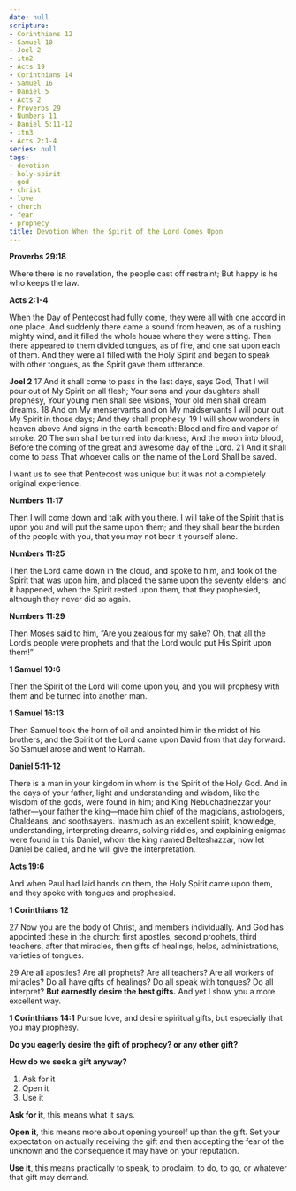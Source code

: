 ```yaml
---
date: null
scripture:
- Corinthians 12
- Samuel 10
- Joel 2
- itn2
- Acts 19
- Corinthians 14
- Samuel 16
- Daniel 5
- Acts 2
- Proverbs 29
- Numbers 11
- Daniel 5:11-12
- itn3
- Acts 2:1-4
series: null
tags:
- devotion
- holy-spirit
- god
- christ
- love
- church
- fear
- prophecy
title: Devotion When the Spirit of the Lord Comes Upon
---
```



**Proverbs 29:18**

Where there is no revelation, the people cast off restraint; But happy is he who keeps the law.

**Acts 2:1-4**

When the Day of Pentecost had fully come, they were all with one accord in one place. And suddenly there came a sound from heaven, as of a rushing mighty wind, and it filled the whole house where they were sitting. Then there appeared to them divided tongues, as of fire, and one sat upon each of them. And they were all filled with the Holy Spirit and began to speak with other tongues, as the Spirit gave them utterance.

**Joel 2**
17 And it shall come to pass in the last days, says God,
That I will pour out of My Spirit on all flesh;
Your sons and your daughters shall prophesy,
Your young men shall see visions,
Your old men shall dream dreams.
18 And on My menservants and on My maidservants
I will pour out My Spirit in those days;
And they shall prophesy.
19 I will show wonders in heaven above
And signs in the earth beneath:
Blood and fire and vapor of smoke.
20 The sun shall be turned into darkness,
And the moon into blood,
Before the coming of the great and awesome day of the Lord.
21 And it shall come to pass
That whoever calls on the name of the Lord
Shall be saved.

I want us to see that Pentecost was unique but it was not a completely original experience.

**Numbers 11:17**

Then I will come down and talk with you there. I will take of the Spirit that is upon you and will put the same upon them; and they shall bear the burden of the people with you, that you may not bear it yourself alone.

**Numbers 11:25**

Then the Lord came down in the cloud, and spoke to him, and took of the Spirit that was upon him, and placed the same upon the seventy elders; and it happened, when the Spirit rested upon them, that they prophesied, although they never did so again.

**Numbers 11:29**

Then Moses said to him, “Are you zealous for my sake? Oh, that all the Lord’s people were prophets and that the Lord would put His Spirit upon them!”

**1 Samuel 10:6**

Then the Spirit of the Lord will come upon you, and you will prophesy with them and be turned into another man.

**1 Samuel 16:13**

Then Samuel took the horn of oil and anointed him in the midst of his brothers; and the Spirit of the Lord came upon David from that day forward. So Samuel arose and went to Ramah.

**Daniel 5:11-12**

There is a man in your kingdom in whom is the Spirit of the Holy God. And in the days of your father, light and understanding and wisdom, like the wisdom of the gods, were found in him; and King Nebuchadnezzar your father—your father the king—made him chief of the magicians, astrologers, Chaldeans, and soothsayers. Inasmuch as an excellent spirit, knowledge, understanding, interpreting dreams, solving riddles, and explaining enigmas were found in this Daniel, whom the king named Belteshazzar, now let Daniel be called, and he will give the interpretation.

**Acts 19:6**

And when Paul had laid hands on them, the Holy Spirit came upon them, and they spoke with tongues and prophesied.

**1 Corinthians 12**

27 Now you are the body of Christ, and members individually. And God has appointed these in the church: first apostles, second prophets, third teachers, after that miracles, then gifts of healings, helps, administrations, varieties of tongues.

29 Are all apostles? Are all prophets? Are all teachers? Are all workers of miracles? Do all have gifts of healings? Do all speak with tongues? Do all interpret? **But earnestly desire the best gifts.** And yet I show you a more excellent way.

**1 Corinthians 14:1**
Pursue love, and desire spiritual gifts, but especially that you may prophesy.

**Do you eagerly desire the gift of prophecy? or any other gift?**

**How do we seek a gift anyway?**
1. Ask for it
2. Open it
3. Use it

**Ask for it**, this means what it says.

**Open it**, this means more about opening yourself up than the gift. Set your expectation on actually receiving the gift and then accepting the fear of the unknown and the consequence it may have on your reputation.

**Use it**, this means practically to speak, to proclaim, to do, to go, or whatever that gift may demand.